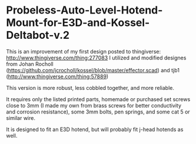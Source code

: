 Probeless-Auto-Level-Hotend-Mount-for-E3D-and-Kossel-Deltabot-v.2
=================================================================
This is an improvement of my first design posted to thingiverse: http://www.thingiverse.com/thing:277083
I utilized and modified designes from Johan Rocholl (https://github.com/jcrocholl/kossel/blob/master/effector.scad) and 
tjb1 (http://www.thingiverse.com/thing:57889)

This version is more robust, less cobbled together, and more reliable.

It requires only the listed printed parts, homemade or purchased set screws close to 3mm (I made my own from brass screws for better conductivity and corrosion resistance), some 3mm bolts, pen springs, and some cat 5 or similar wire.

It is designed to fit an E3D hotend, but will probably fit j-head hotends as well.
